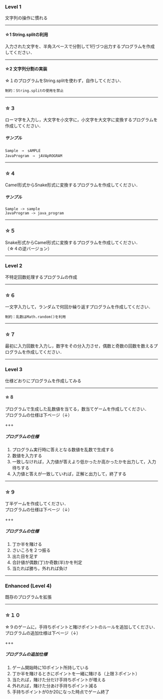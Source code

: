 ### Level 1
文字列の操作に慣れる

---

#### ☆1 String.splitの利用
入力された文字を、半角スペースで分割して1行づつ出力するプログラムを作成してください．  

---

#### ☆2 文字列分割の実装
☆１のプログラムをString.splitを使わず，自作してください．  
~~~
制約：String.splitの使用を禁止  
~~~

---

### ☆３
ローマ字を入力し，大文字を小文字に，小文字を大文字に変換するプログラムを作成してください．  

##### サンプル
~~~
Sample　→　sAMPLE  
JavaProgram　→　jAVApROGRAM  
~~~

---

### ☆４
Camel形式からSnake形式に変換するプログラムを作成してください．  
##### サンプル
~~~
Sample -> sample  
JavaProgram -> java_program  
~~~

---

### ☆５
Snake形式からCamel形式に変換するプログラムを作成してください．  
（☆４の逆バージョン）  

---

### Level 2
不特定回数処理するプログラムの作成

---

### ☆６
一文字入力して，ランダムで何回か繰り返すプログラムを作成してください．  
~~~
制約：乱数はMath.random()を利用  
~~~

---

### ☆７
最初に入力回数を入力し，数字をその分入力させ，偶数と奇数の回数を数えるプログラムを作成してください．  

---

### Level 3
仕様どおりにプログラムを作成してみる

---

#### ☆８
プログラムで生成した乱数値を当てる，数当てゲームを作成してください．  
プログラムの仕様は下ベージ（↓）  

+++

##### プログラムの仕様  
1. プログラム実行時に答えとなる数値を乱数で生成する
1. 数値を入力する
1. 一致しなければ，入力値が答えより低かったか高かったかを出力して，入力待ちする
1. 入力値と答えが一致していれば，正解と出力して，終了する

---

### ☆９
丁半ゲームを作成してください．  
プログラムの仕様は下ベージ（↓）  

+++

##### プログラムの仕様
1. 丁か半を賭ける
1. さいころを２つ振る
1. 出た目を足す
1. 合計値が偶数(丁)か奇数(半)かを判定
1. 当たれば勝ち，外れれば負け

---

### Enhanced (Level 4)
既存のプログラムを拡張

---

### ☆１０
☆９のゲームに，手持ちポイントと賭けポイントのルールを追加してください．  
プログラムの追加仕様は下ベージ（↓）  

+++

##### プログラムの追加仕様
1. ゲーム開始時に10ポイント所持している
1. 丁か半を賭けるときにポイントを一緒に賭ける（上限３ポイント）
1. 当たれば，賭けた分だけ手持ちポイントが増える
1. 外れれば，賭けた分あけ手持ちポイント減る
1. 手持ちポイントが0か20になった時点でゲーム終了
